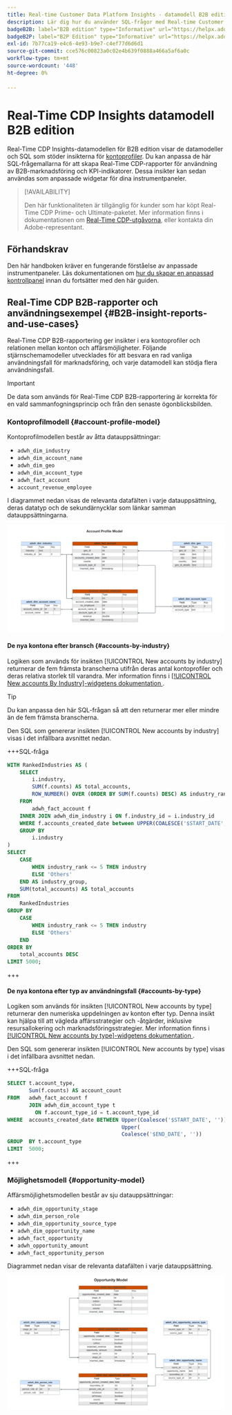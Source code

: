 ```yaml
---
title: Real-time Customer Data Platform Insights - datamodell B2B edition
description: Lär dig hur du använder SQL-frågor med Real-time Customer Data Platform Insights Data Models (B2B edition) för att anpassa dina egna Real-Time CDP-rapporter för din marknadsföring och dina KPI-användningsfall.
badgeB2B: label="B2B edition" type="Informative" url="https://helpx.adobe.com/se/legal/product-descriptions/real-time-customer-data-platform-b2b-edition-prime-and-ultimate-packages.html newtab=true"
badgeB2P: label="B2P Edition" type="Informative" url="https://helpx.adobe.com/se/legal/product-descriptions/real-time-customer-data-platform-b2p-edition-prime-and-ultimate-packages.html newtab=true"
exl-id: 7b77ca19-e4c6-4e93-b9e7-c4ef77d6d6d1
source-git-commit: cce576c00823a0c02e4b639f0888a466a5af6a0c
workflow-type: tm+mt
source-wordcount: '448'
ht-degree: 0%

---
```


# Real-Time CDP Insights datamodell B2B edition

Real-Time CDP Insights-datamodellen för B2B edition visar de datamodeller och SQL som stöder insikterna för [kontoprofiler](https://experienceleague.adobe.com/sv/docs/experience-platform/rtcdp/account/account-profile-overview). Du kan anpassa de här SQL-frågemallarna för att skapa Real-Time CDP-rapporter för användning av B2B-marknadsföring och KPI-indikatorer. Dessa insikter kan sedan användas som anpassade widgetar för dina instrumentpaneler.

>[!AVAILABILITY]
>
>Den här funktionaliteten är tillgänglig för kunder som har köpt Real-Time CDP Prime- och Ultimate-paketet. Mer information finns i dokumentationen om [Real-Time CDP-utgåvorna](../../rtcdp/overview.md#rtcdp-editions), eller kontakta din Adobe-representant.

<!-- 
See the query accelerated store reporting insights documentation to learn [how to build a reporting insights data model through Query Service for use with accelerated store data and user-defined dashboards](../../query-service/data-distiller/sql-insights/reporting-insights-data-model.md).
 -->

## Förhandskrav

Den här handboken kräver en fungerande förståelse av anpassade instrumentpaneler. Läs dokumentationen om [hur du skapar en anpassad kontrollpanel](../standard-dashboards.md) innan du fortsätter med den här guiden.

## Real-Time CDP B2B-rapporter och användningsexempel {#B2B-insight-reports-and-use-cases}

Real-Time CDP B2B-rapportering ger insikter i era kontoprofiler och relationen mellan konton och affärsmöjligheter. Följande stjärnschemamodeller utvecklades för att besvara en rad vanliga användningsfall för marknadsföring, och varje datamodell kan stödja flera användningsfall.

>[!IMPORTANT]
>
>De data som används för Real-Time CDP B2B-rapportering är korrekta för en vald sammanfogningsprincip och från den senaste ögonblicksbilden.

### Kontoprofilmodell {#account-profile-model}

Kontoprofilmodellen består av åtta datauppsättningar:

- `adwh_dim_industry`
- `adwh_dim_account_name`
- `adwh_dim_geo`
- `adwh_dim_account_type`
- `adwh_fact_account`
- `account_revenue_employee`

I diagrammet nedan visas de relevanta datafälten i varje datauppsättning, deras datatyp och de sekundärnycklar som länkar samman datauppsättningarna.

![Entitetsrelationsdiagrammet för kontoprofilmodellen.](../images/data-models/account-profile-model.png)

#### De nya kontona efter bransch {#accounts-by-industry}

Logiken som används för insikten [!UICONTROL New accounts by industry] returnerar de fem främsta branscherna utifrån deras antal kontoprofiler och deras relativa storlek till varandra. Mer information finns i [[!UICONTROL New accounts By Industry]-widgetens dokumentation ](../guides/account-profiles.md#accounts-by-industry).

>[!TIP]
>
>Du kan anpassa den här SQL-frågan så att den returnerar mer eller mindre än de fem främsta branscherna.

Den SQL som genererar insikten [!UICONTROL New accounts by industry] visas i det infällbara avsnittet nedan.

+++SQL-fråga

```sql
WITH RankedIndustries AS (
    SELECT
        i.industry,
        SUM(f.counts) AS total_accounts,
        ROW_NUMBER() OVER (ORDER BY SUM(f.counts) DESC) AS industry_rank
    FROM
        adwh_fact_account f
    INNER JOIN adwh_dim_industry i ON f.industry_id = i.industry_id
    WHERE f.accounts_created_date between UPPER(COALESCE('$START_DATE', '')) and UPPER(COALESCE('$END_DATE', ''))
    GROUP BY
        i.industry
)
SELECT
    CASE
        WHEN industry_rank <= 5 THEN industry
        ELSE 'Others'
    END AS industry_group,
    SUM(total_accounts) AS total_accounts
FROM
    RankedIndustries
GROUP BY
    CASE
        WHEN industry_rank <= 5 THEN industry
        ELSE 'Others'
    END
ORDER BY
    total_accounts DESC
LIMIT 5000;
```

+++

#### De nya kontona efter typ av användningsfall {#accounts-by-type}

Logiken som används för insikten [!UICONTROL New accounts by type] returnerar den numeriska uppdelningen av konton efter typ. Denna insikt kan hjälpa till att vägleda affärsstrategier och -åtgärder, inklusive resursallokering och marknadsföringsstrategier. Mer information finns i [[!UICONTROL New accounts by type]-widgetens dokumentation ](../guides/account-profiles.md#accounts-by-type).

Den SQL som genererar insikten [!UICONTROL New accounts by type] visas i det infällbara avsnittet nedan.

+++SQL-fråga

```sql
SELECT t.account_type,
       Sum(f.counts) AS account_count
FROM   adwh_fact_account f
       JOIN adwh_dim_account_type t
         ON f.account_type_id = t.account_type_id
WHERE  accounts_created_date BETWEEN Upper(Coalesce('$START_DATE', '')) AND
                                     Upper(
                                     Coalesce('$END_DATE', ''))
GROUP  BY t.account_type
LIMIT  5000; 
```

+++

### Möjlighetsmodell {#opportunity-model}

Affärsmöjlighetsmodellen består av sju datauppsättningar:

- `adwh_dim_opportunity_stage`
- `adwh_dim_person_role`
- `adwh_dim_opportunity_source_type`
- `adwh_dim_opportunity_name`
- `adwh_fact_opportunity`
- `adwh_opportunity_amount`
- `adwh_fact_opportunity_person`

Diagrammet nedan visar de relevanta datafälten i varje datauppsättning.

![Entitetsrelationsdiagrammet för affärsmöjlighetsmodellen.](../images/data-models/opportunity-model.png)
